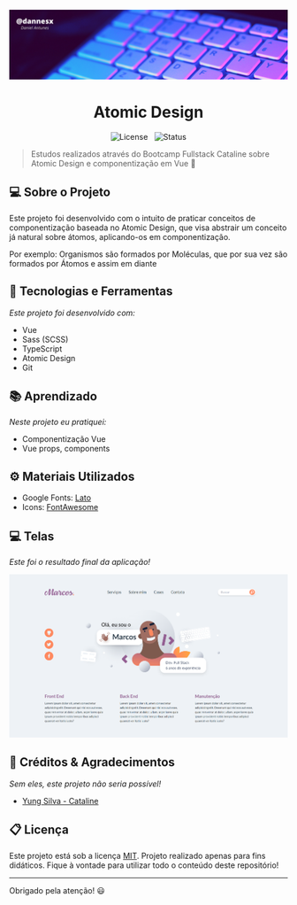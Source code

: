 ![Header Project](./git/header.png)

<div align="center">
<h1>Atomic Design</h1>

![License](https://img.shields.io/badge/License-MIT-informational)
&nbsp;
![Status](https://img.shields.io/badge/Status-Finalizado-informational)

</div>

> Estudos realizados através do Bootcamp Fullstack Cataline sobre Atomic Design e componentização em Vue 💫

## 💻 Sobre o Projeto

Este projeto foi desenvolvido com o intuito de praticar conceitos de componentização baseada no Atomic Design, que visa abstrair um conceito já natural sobre átomos, aplicando-os em componentização.

Por exemplo: Organismos são formados por Moléculas, que por sua vez são formados por Átomos e assim em diante

## 🚀 Tecnologias e Ferramentas

_Este projeto foi desenvolvido com:_

- Vue
- Sass (SCSS)
- TypeScript
- Atomic Design
- Git

## 📚 Aprendizado

_Neste projeto eu pratiquei:_

- Componentização Vue
- Vue props, components

## ⚙️ Materiais Utilizados

- Google Fonts: [Lato](https://fonts.google.com/specimen/Lato)
- Icons: [FontAwesome](https://fontawesome.com/)

## 💻 Telas

_Este foi o resultado final da aplicação!_

![](/git/atomic-design.png)

## 🤖 Créditos & Agradecimentos

_Sem eles, este projeto não seria possível!_

- [Yung Silva - Cataline](https://www.cataline.io/)

## 📋 Licença

Este projeto está sob a licença [MIT](LICENSE). Projeto realizado apenas para fins didáticos. Fique à vontade para utilizar todo o conteúdo deste repositório!

---

Obrigado pela atenção! 😃